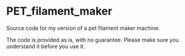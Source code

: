 # PET_filament_maker
Source code for my version of a pet filament maker machine. 

The code is provided as is, with no guarantee. Please make sure you understand it before you use it. 
